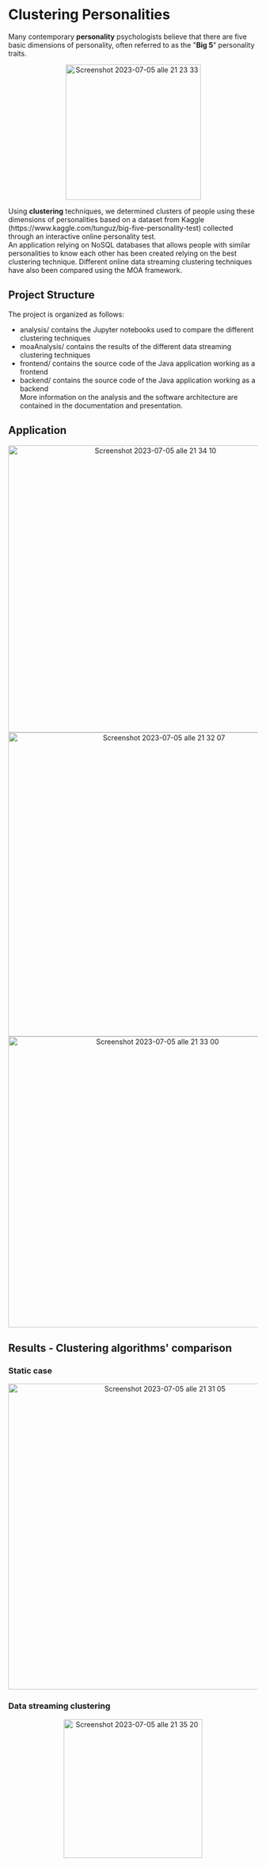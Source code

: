 # Clustering Personalities
Many contemporary **personality** psychologists believe that there are five basic dimensions of personality, often referred to as the "**Big 5**" personality traits.
<p align="center">
<img width="273" alt="Screenshot 2023-07-05 alle 21 23 33" src="https://github.com/terranovaa/PersonalityClustering/assets/61695945/7a807788-f458-4371-9974-9ced6ba6631f">
</p>
Using <b>clustering</b> techniques, we determined clusters of people using these dimensions of personalities based on a dataset from Kaggle (https://www.kaggle.com/tunguz/big-five-personality-test) collected through an interactive online personality test.
<br>
An application relying on NoSQL databases that allows people with similar personalities to know each other has been created relying on the best clustering technique.
Different online data streaming clustering techniques have also been compared using the MOA framework.

## Project Structure
The project is organized as follows:
- analysis/ contains the Jupyter notebooks used to compare the different clustering techniques
- moaAnalysis/ contains the results of the different data streaming clustering techniques
- frontend/ contains the source code of the Java application working as a frontend
- backend/ contains the source code of the Java application working as a backend
<br>More information on the analysis and the software architecture are contained in the documentation and presentation.
 
## Application
<p align="center">
<img width="579" alt="Screenshot 2023-07-05 alle 21 34 10" src="https://github.com/terranovaa/PersonalityClustering/assets/61695945/1954fb1f-e6b8-463d-82c9-c5a01e15317f">
<img width="613" alt="Screenshot 2023-07-05 alle 21 32 07" src="https://github.com/terranovaa/PersonalityClustering/assets/61695945/c63b7f76-863c-45bc-91ab-690f5ae6812f">
<img width="587" alt="Screenshot 2023-07-05 alle 21 33 00" src="https://github.com/terranovaa/PersonalityClustering/assets/61695945/863c5c19-733a-4f2e-a0b6-0e0c41b2e4e8">
</p>

## Results - Clustering algorithms' comparison

### Static case
<p align="center">
<img width="617" alt="Screenshot 2023-07-05 alle 21 31 05" src="https://github.com/terranovaa/PersonalityClustering/assets/61695945/1eb1cf07-cc5b-4086-ad0b-01f11da9b181">
</p>

### Data streaming clustering
<p align="center">
<img width="280" alt="Screenshot 2023-07-05 alle 21 35 20" src="https://github.com/terranovaa/PersonalityClustering/assets/61695945/65829d29-6ee0-459c-b1d8-ae8394418e3f">
</p>
